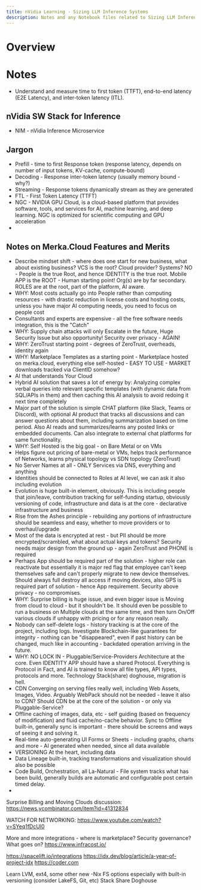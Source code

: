 ```yaml
---
title: nVidia Learning - Sizing LLM Inference Systems
description: Notes and any Notebook files related to Sizing LLM Inference Systems class from nVidia Learning
---
```


# Overview



# Notes

- Understand and measure time to first token (TTFT), end-to-end latency (E2E Latency), and inter-token latency (ITL).

## nVidia SW Stack for Inference

- NIM - nVidia Inference Microservice


## Jargon

- Prefill - time to first Response token (response latency, depends on number of input tokens, KV-cache, compute-bound)
- Decoding - Response inter-token latency (usually memory bound - why?)
- Streaming - Response tokens dynamically stream as they are generated
- FTL - First Token Latency (TTFT)
- NGC - NVIDIA GPU Cloud, is a cloud-based platform that provides software, tools, and services for AI, machine learning, and deep learning. NGC is optimized for scientific computing and GPU acceleration
- 


## Notes on Merka.Cloud Features and Merits

- Describe mindset shift - where does one start for new business, what about existing business? VCS is the root? Cloud provider? Systems? NO - People is the true Root, and hence IDENTITY is the true root. Mobile APP is the ROOT - Human starting point! Org(s) are by far secondary. ROLES are at the root, part of the platform, AI aware.
- WHY: Most costs actually go into People rather than computing resources - with drastic reduction in license costs and hosting costs, unless you have major AI computing needs, you need to focus on people cost
- Consultants and experts are expensive - all the free software needs integration, this is the "Catch"
- WHY: Supply chain attacks will only Escalate in the future, Huge Security Issue but also opportunity! Security over privacy - AGAIN!
- WHY: ZeroTrust starting point - degrees of ZeroTrust, overheads, identity again
- WHY: Marketplace Templates as a starting point - Marketplace hosted on merka.cloud, everything else self-hosted - EASY TO USE - MARKET downloads tracked via ClientID somehow?
- AI that understands Your Cloud
- Hybrid AI solution that saves a lot of energy by: Analyzing complex verbal queries into relevant specific templates (with dynamic data from SQL/APIs in them) and then caching this AI analysis to avoid redoing it next time completely
- Major part of the solution is simple CHAT platform (like Slack, Teams or Discord), with optional AI product that tracks all discussions and can answer questions about them, including summarization based on time period. Also AI reads and summarizes/learns any posted links or embedded documents. Can also integrate to external chat platforms for same functionality.
- WHY: Self Hosted is the big goal - on Bare Metal or on VMs
- Helps figure out pricing of bare-metal or VMs, helps track performance of Networks, learns physical topology vs SDN topology (ZeroTrust)
- No Server Names at all - ONLY Services via DNS, everything and anything
- Identities should be connected to Roles at AI level, we can ask it also including evolution
- Evolution is huge built-in element, obviously. This is including people that join/leave, contribution tracking for self-funding startup, obviously versioning of code, infrastructure and data is at the core - declarative infrastructure and business
- Rise from the Ashes principle - rebuilding any portions of infrastructure should be seamless and easy, whether to move providers or to overhaul/upgrade
- Most of the data is encrypted at rest - but PII should be more encrypted/scrambled, what about actual keys and tokens? Security needs major design from the ground up - again ZeroTrust and PHONE is required
- Perhaps App should be required part of the solution - higher role can reactivate but essentially it is major red flag that employee can't keep themselves safe and can't properly migrate to new device themselves. Should always full destroy all access if moving devices, also GPS is required part of solution - hence App requirement. Security above privacy - no compromises.
- WHY: Surprise billing is huge issue, and even bigger issue is Moving from cloud to cloud - but it shouldn't be. It should even be possible to run a business on Multiple clouds at the same time, and then turn On/Off various clouds if unhappy with pricing or for any reason really.
- Nobody can self-delete logs - history tracking is at the core of the project, including logs. Investigate Blockchain-like guarantees for integrity - nothing can be "disappeared", even if past history can be changed, much like in accounting - backdated operation arriving in the future.
- WHY: NO LOCK IN - Pluggable/Service-Providers Architecture at the core. Even IDENTITY APP should have a shared Protocol. Everything is Protocol in Fact, and AI is trained to know all file types, API types, protocols and more. Technology Stack(share) doghouse, migration is hell. 
- CDN Converging on serving files really well, including Web Assets, Images, Video. Arguably WebPack should not be needed - leave it also to CDN? Should CDN be at the core of the solution - or only via Pluggable-Service?
- Offline caching of images, data, etc - self guiding (based on frequency of modification) and fluid cache/no-cache behavior. Sync to Offline built-in, generally sync is important - there should be screens and ways of seeing it and solving it.
- Real-time auto-generating UI Forms or Sheets - including graphs, charts and more - AI generated when needed, since all data available
- VERSIONING At the heart, including data
- Data Lineage built-in, tracking transformations and visualization should also be possible
- Code Build, Orchestration, all La-Natural - File system tracks what has been build, generally builds are automatic and configurable post certain timed delay.
- 


Surprise Billing and Moving Clouds discussion: https://news.ycombinator.com/item?id=41312834

WATCH FOR NETWORKING: https://www.youtube.com/watch?v=SYeq1fDcUl0


More and more integrations - where is marketplace? Security governance? What goes on?
https://www.infracost.io/

https://spacelift.io/integrations
https://idx.dev/blog/article/a-year-of-project-idx
https://coder.com

Learn LVM, ext4, some other new -Nix FS options especially with built-in versioning (consider LakeFS, Git, etc)
Stack Share Doghouse
